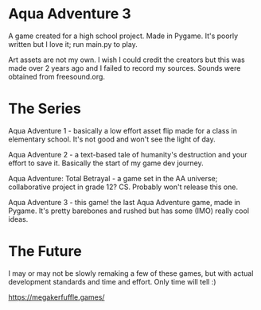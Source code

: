 # Aqua Adventure 3
A game created for a high school project. Made in Pygame. It's poorly written but I love it; run main.py to play.

Art assets are not my own. I wish I could credit the creators but this was made over 2 years ago and I failed to record my sources. Sounds were obtained from freesound.org. 


# The Series
Aqua Adventure 1 - basically a low effort asset flip made for a class in elementary school. It's not good and won't see the light of day.

Aqua Adventure 2 - a text-based tale of humanity's destruction and your effort to save it. Basically the start of my game dev journey.

Aqua Adventure: Total Betrayal - a game set in the AA universe; collaborative project in grade 12? CS. Probably won't release this one.

Aqua Adventure 3 - this game! the last Aqua Adventure game, made in Pygame. It's pretty barebones and rushed but has some (IMO) really cool ideas.


# The Future
I may or may not be slowly remaking a few of these games, but with actual development standards and time and effort. Only time will tell :)

https://megakerfuffle.games/
